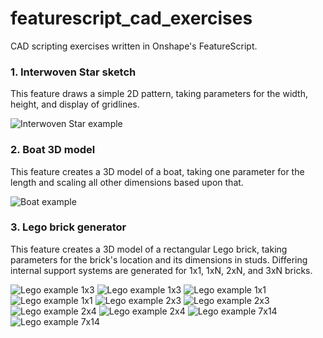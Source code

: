 # featurescript_cad_exercises
CAD scripting exercises written in Onshape's FeatureScript.

### 1. Interwoven Star sketch

This feature draws a simple 2D pattern, taking parameters for the width, height, and display of gridlines.

![Interwoven Star example](images/interwoven_star.png)

### 2. Boat 3D model

This feature creates a 3D model of a boat, taking one parameter for the length and scaling all other dimensions based upon that.

![Boat example](images/boat_3d.png)

### 3. Lego brick generator

This feature creates a 3D model of a rectangular Lego brick, taking parameters for the brick's location and its dimensions in studs. Differing internal support systems are generated for 1x1, 1xN, 2xN, and 3xN bricks.

![Lego example 1x3](images/lego_1x3_top.png)
![Lego example 1x3](images/lego_1x3_bot.png)
![Lego example 1x1](images/lego_1x1_top.png)
![Lego example 1x1](images/lego_1x1_bot.png)
![Lego example 2x3](images/lego_2x3_top.png)
![Lego example 2x3](images/lego_2x3_bot.png)
![Lego example 2x4](images/lego_2x4_top.png)
![Lego example 2x4](images/lego_2x4_bot.png)
![Lego example 7x14](images/lego_7x14_top.png)
![Lego example 7x14](images/lego_7x14_bot.png)